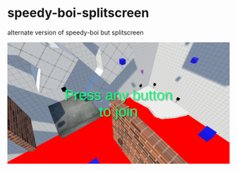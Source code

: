 # speedy-boi-splitscreen
 alternate version of speedy-boi but splitscreen

![alt text](https://github.com/samthewatermelon/speedy-boi-splitscreen/blob/main/Assets/Images/screenshots/SPOILER_image.png?raw=true)

